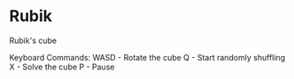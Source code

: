 # Rubik
Rubik's cube

Keyboard Commands: 
WASD - Rotate the cube
Q - Start randomly shuffling
X - Solve the cube
P - Pause

